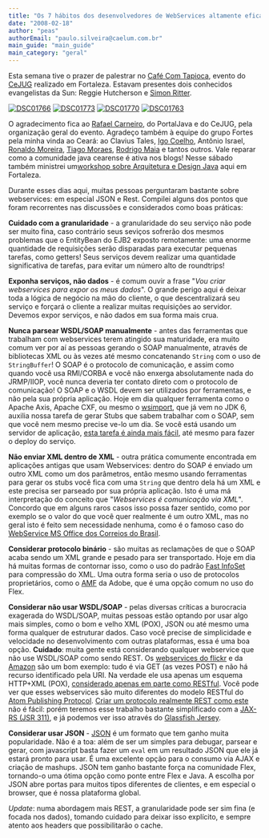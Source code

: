 ```yaml
---
title: "Os 7 hábitos dos desenvolvedores de WebServices altamente eficazes"
date: "2008-02-18"
author: "peas"
authorEmail: "paulo.silveira@caelum.com.br"
main_guide: "main_guide"
main_category: "geral"
---
```


Esta semana tive o prazer de palestrar no [Café Com Tapioca](http://www.cejug.org/display/cejug/2008/02/03/Recheio+da+Tapioca+de+Coco), evento do [CeJUG](http://www.cejug.org/) realizado em Fortaleza. Estavam presentes dois conhecidos evangelistas da Sun: Reggie Hutcherson e [Simon Ritter](http://blogs.sun.com/simonri/).

[![DSC01766](http://farm3.static.flickr.com/2045/2261620995_19718597e1_m.jpg)](http://www.flickr.com/photos/silveira/2261620995/ "DSC01766 by Paulo Silveira, on Flickr") [![DSC01773](http://farm3.static.flickr.com/2018/2261621995_814a044b52_m.jpg)](http://www.flickr.com/photos/silveira/2261621995/ "DSC01773 by Paulo Silveira, on Flickr") [![DSC01770](http://farm3.static.flickr.com/2403/2261621465_02e8082782_m.jpg)](http://www.flickr.com/photos/silveira/2261621465/ "DSC01770 by Paulo Silveira, on Flickr") [![DSC01763](http://farm3.static.flickr.com/2403/2261620513_67bbd9b9b6_m.jpg)](http://www.flickr.com/photos/silveira/2261620513/ "DSC01763 by Paulo Silveira, on Flickr")

O agradecimento fica ao [Rafael Carneiro](http://www.rafaelcarneiro.org/blog/), do PortalJava e do CeJUG, pela organização geral do evento. Agradeço também à equipe do grupo Fortes pela minha vinda ao Ceará: ao Clavius Tales, [Igo Coelho](http://www.igocoelho.com.br/), Antônio Israel, [Ronaldo Moreira](http://blog.ronaldomoreira.com/), [Tiago Moraes](http://tiagomoraes.blogspot.com/), [Rodrigo Maia](http://thinkabouttests.blogspot.com/) e tantos outros. Vale reparar como a comunidade java cearense é ativa nos blogs! Nesse sábado também ministrei um[workshop sobre Arquitetura e Design Java](http://www.cejug.org/pages/viewpage.action?pageId=17530896) aqui em Fortaleza.

Durante esses dias aqui, muitas pessoas perguntaram bastante sobre webservices: em especial JSON e Rest. Compilei alguns dos pontos que foram recorrentes nas discussões e considerados como boas práticas:

**Cuidado com a granularidade** - a granularidade do seu serviço não pode ser muito fina, caso contrário seus seviços sofrerão dos mesmos problemas que o EntityBean do EJB2 exposto remotamente: uma enorme quantidade de requisições serão disparadas para executar pequenas tarefas, como getters! Seus serviços devem realizar uma quantidade significativa de tarefas, para evitar um número alto de roundtrips!

**Exponha serviços, não dados** - é comum ouvir a frase "_Vou criar webservices para expor os meus dados_". O grande perigo aqui é deixar toda a lógica de negócio na mão do cliente, o que descentralizará seu serviço e forçará o cliente a realizar muitas requisições ao servidor. Devemos expor serviços, e não dados em sua forma mais crua.

**Nunca parsear WSDL/SOAP manualmente** - antes das ferramentas que trabalham com webservices terem atingido sua maturidade, era muito comum ver por aí as pessoas gerando o SOAP manualmente, através de bibliotecas XML ou às vezes até mesmo concatenando `String` com o uso de `StringBuffer`! O SOAP é o protocolo de comunicação, e assim como quando você usa RMI/CORBA e você não enxerga absolutamente nada do JRMP/IIOP, você nunca deveria ter contato direto com o protocolo de comunicação! O SOAP e o WSDL devem ser utilizados por ferramentas, e não pela sua própria aplicação. Hoje em dia qualquer ferramenta como o Apache Axis, Apache CXF, ou mesmo o [wsimport](https://blog.caelum.com.br/2007/07/11/webservices-sem-servidor-de-aplicacao-no-java-6/), que já vem no JDK 6, auxilia nossa tarefa de gerar Stubs que sabem trabalhar com o SOAP, sem que você nem mesmo precise ve-lo um dia. Se você está usando um servidor de aplicação, [esta tarefa é ainda mais fácil](https://blog.caelum.com.br/2006/08/17/criando-um-webservice-com-a-jsr-181/), até mesmo para fazer o deploy do serviço.

**Não enviar XML dentro de XML** - outra prática comumente encontrada em aplicações antigas que usam Webservices: dentro do SOAP é enviado um outro XML como um dos parâmetros, então mesmo usando ferramentas para gerar os stubs você fica com uma `String` que dentro dela há um XML e este precisa ser parseado por sua própria aplicação. Isto é uma má interpretação do conceito que "_Webservices é comunicação via XML_". Concordo que em alguns raros casos isso possa fazer sentido, como por exemplo se o valor do que você quer realmente é um outro XML, mas no geral isto é feito sem necessidade nenhuma, como é o famoso caso do [WebService MS Office dos Correios do Brasil](http://www.correios.com.br/parcerias/cep/office2003/).

**Considerar protocolo binário** - são muitas as reclamações de que o SOAP acaba sendo um XML grande e pesado para ser transportado. Hoje em dia há muitas formas de contornar isso, como o uso do padrão [Fast InfoSet](http://java.sun.com/developer/technicalArticles/xml/fastinfoset/) para compressão do XML. Uma outra forma seria o uso de protocolos proprietários, como o [AMF](http://www.google.com/url?sa=t&ct=res&cd=3&url=http%3A%2F%2Fdownload.macromedia.com%2Fpub%2Flabs%2Famf%2Famf3_spec_121207.pdf&ei=yz-2R4r1LKXaefWTuPAM&usg=AFQjCNEpZD9SPSQD-pukeDrZduoOFTuhow&sig2=ikzhe6DLaBpXOBmP4ggL6A) da Adobe, que é uma opção comum no uso do Flex.

**Considerar não usar WSDL/SOAP** - pelas diversas críticas a burocracia exagerada do WSDL/SOAP, muitas pessoas estão optando por usar algo mais simples, como o bom e velho XML (POX), JSON ou até mesmo uma forma qualquer de estruturar dados. Caso você precise de simplicidade e velocidade no desenvolvimento com outras plataformas, essa é uma boa opção. **Cuidado**: muita gente está considerando qualquer webservice que não use WSDL/SOAP como sendo REST. Os [webservices do flickr](http://www.flickr.com/services/api/) e da [Amazon](http://aws.amazon.com/) são um bom exemplo: tudo é via GET (as vezes POST) e não há recurso identificado pela URI. Na verdade ele usa apenas um esquema HTTP+XML (POX), [considerado apenas em parte como RESTful](http://www.25hoursaday.com/weblog/PermaLink.aspx?guid=7a2f3df2-83f7-471b-bbe6-2d8462060263/). Você pode ver que esses webservices são muito diferentes do modelo RESTful do [Atom Publishing Protocol](http://tools.ietf.org/html/rfc5023). [Criar um protocolo realmente REST como este](http://www.xml.com/pub/a/2004/12/01/restful-web.html) não é fácil: porém teremos esse trabalho bastante simplificado com a [JAX-RS (JSR 311)](http://jcp.org/en/jsr/detail?id=311 ), e já podemos ver isso através do [Glassfish Jersey](https://jersey.dev.java.net/).

**Considerar usar JSON** - [JSON](http://www.json.org/) é um formato que tem ganho muita popularidade. Não é a toa: além de ser um simples para debugar, parsear e gerar, com javascript basta fazer um `eval` em um resultado JSON que ele já estará pronto para usar. É uma excelente opção para o consumo via AJAX e criação de mashups. JSON tem ganho bastante força na comunidade Flex, tornando-o uma ótima opção como ponte entre Flex e Java. A escolha por JSON abre portas para muitos tipos diferentes de clientes, e em especial o browser, que é nossa plataforma global.

_Update_: numa abordagem mais REST, a granularidade pode ser sim fina (e focada nos dados), tomando cuidado para deixar isso explícito, e sempre atento aos headers que possibilitarão o cache.
